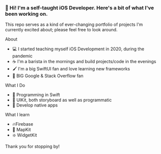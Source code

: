 ### 👋 Hi! I'm a self-taught iOS Developer. Here's a bit of what I've been working on.

This repo serves as a kind of ever-changing portfolio of projects I'm currently excited about; please feel free to look around.

About
  - 💻 I started teaching myself iOS Development in 2020, during the pandemic
  - ☕️ I'm a barista in the mornings and build projects/code in the evenings
  - 🖌️ I'm a big SwiftUI fan and love learning new frameworks
  - 🫶 BIG Google & Stack Overflow fan

What I Do
  - 🎨 Programming in Swift
  - 📲 UIKit, both storyboard as well as programmatic 
  - 💽 Develop native apps

What I learn
  - 🔥Firebase
  - 📍 MapKit
  - ❇️ WidgetKit

Thank you for stopping by!
